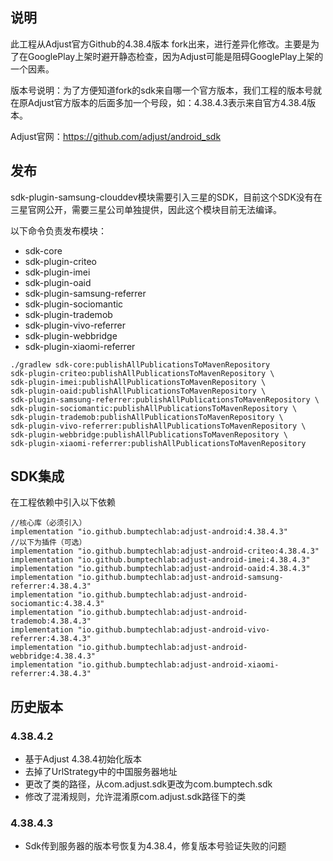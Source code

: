 ## 说明

此工程从Adjust官方Github的4.38.4版本
fork出来，进行差异化修改。主要是为了在GooglePlay上架时避开静态检查，因为Adjust可能是阻碍GooglePlay上架的一个因素。

版本号说明：为了方便知道fork的sdk来自哪一个官方版本，我们工程的版本号就在原Adjust官方版本的后面多加一个号段，如：4.38.4.3表示来自官方4.38.4版本。

Adjust官网：https://github.com/adjust/android_sdk

## 发布

sdk-plugin-samsung-clouddev模块需要引入三星的SDK，目前这个SDK没有在三星官网公开，需要三星公司单独提供，因此这个模块目前无法编译。

以下命令负责发布模块：

- sdk-core
- sdk-plugin-criteo
- sdk-plugin-imei
- sdk-plugin-oaid
- sdk-plugin-samsung-referrer
- sdk-plugin-sociomantic
- sdk-plugin-trademob
- sdk-plugin-vivo-referrer
- sdk-plugin-webbridge
- sdk-plugin-xiaomi-referrer

```
./gradlew sdk-core:publishAllPublicationsToMavenRepository 
sdk-plugin-criteo:publishAllPublicationsToMavenRepository \
sdk-plugin-imei:publishAllPublicationsToMavenRepository \
sdk-plugin-oaid:publishAllPublicationsToMavenRepository \
sdk-plugin-samsung-referrer:publishAllPublicationsToMavenRepository \
sdk-plugin-sociomantic:publishAllPublicationsToMavenRepository \
sdk-plugin-trademob:publishAllPublicationsToMavenRepository \
sdk-plugin-vivo-referrer:publishAllPublicationsToMavenRepository \
sdk-plugin-webbridge:publishAllPublicationsToMavenRepository \
sdk-plugin-xiaomi-referrer:publishAllPublicationsToMavenRepository
```

## SDK集成

在工程依赖中引入以下依赖

```
//核心库（必须引入）
implementation "io.github.bumptechlab:adjust-android:4.38.4.3"
//以下为插件（可选）
implementation "io.github.bumptechlab:adjust-android-criteo:4.38.4.3"
implementation "io.github.bumptechlab:adjust-android-imei:4.38.4.3"
implementation "io.github.bumptechlab:adjust-android-oaid:4.38.4.3"
implementation "io.github.bumptechlab:adjust-android-samsung-referrer:4.38.4.3"
implementation "io.github.bumptechlab:adjust-android-sociomantic:4.38.4.3"
implementation "io.github.bumptechlab:adjust-android-trademob:4.38.4.3"
implementation "io.github.bumptechlab:adjust-android-vivo-referrer:4.38.4.3"
implementation "io.github.bumptechlab:adjust-android-webbridge:4.38.4.3"
implementation "io.github.bumptechlab:adjust-android-xiaomi-referrer:4.38.4.3"
```

## 历史版本

### 4.38.4.2

- 基于Adjust 4.38.4初始化版本
- 去掉了UrlStrategy中的中国服务器地址
- 更改了类的路径，从com.adjust.sdk更改为com.bumptech.sdk
- 修改了混淆规则，允许混淆原com.adjust.sdk路径下的类

### 4.38.4.3

- Sdk传到服务器的版本号恢复为4.38.4，修复版本号验证失败的问题
